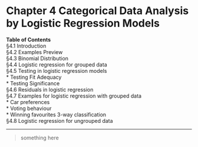 # Chapter 4 Categorical Data Analysis by Logistic Regression Models
<b> Table of Contents</b> <br>
§4.1 Introduction <br>
§4.2 Examples Preview<br>
§4.3 Binomial Distribution<br>
§4.4 Logistic regression for grouped data<br>
§4.5 Testing in logistic regression models<br>
    * Testing Fit Adequacy <br>
    * Testing Significance<br>
§4.6 Residuals in logistic regression<br>
§4.7 Examples for logistic regression with grouped data<br>
    * Car preferences <br>
    * Voting behaviour<br>
    * Winning favourites 3-way classification<br>
§4.8 Logistic regression for ungrouped data<br>

---
> something here